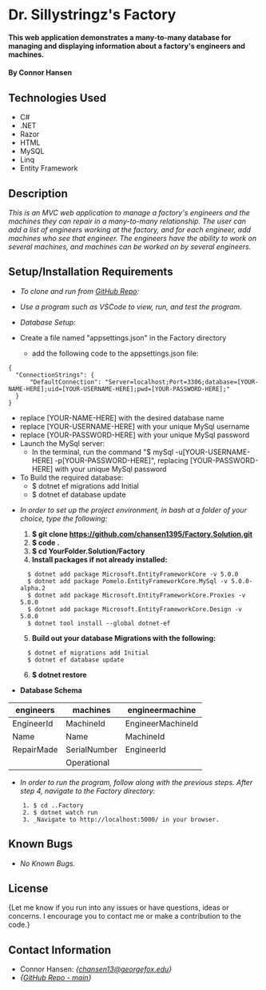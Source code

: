 # Dr. Sillystringz's Factory

#### This web application demonstrates a many-to-many database for managing and displaying information about a factory's engineers and machines.

#### By Connor Hansen

## Technologies Used

* C#
* .NET
* Razor
* HTML
* MySQL
* Linq
* Entity Framework

## Description

_This is an MVC web application to manage a factory's engineers and the machines they can repair in a many-to-many relationship. The user can add a list of engineers working at the factory, and for each engineer, add machines who see that engineer. The engineers have the ability to work on several machines, and machines can be worked on by several engineers._

## Setup/Installation Requirements

- _To clone and run from [GitHub Repo](https://github.com/chansen1395/Factory.Solution):_

- _Use a program such as VSCode to view, run, and test the program._
  
- _Database Setup:_

- Create a file named "appsettings.json" in the Factory directory
  * add the following code to the appsettings.json file:

```
{
  "ConnectionStrings": {
      "DefaultConnection": "Server=localhost;Port=3306;database=[YOUR-NAME-HERE];uid=[YOUR-USERNAME-HERE];pwd=[YOUR-PASSWORD-HERE];"
  }
}
```
  * replace [YOUR-NAME-HERE] with the desired database name
  * replace [YOUR-USERNAME-HERE] with your unique MySql username
  * replace [YOUR-PASSWORD-HERE] with your unique MySql password
* Launch the MySql server:
  - In the terminal, run the command "$ mySql -u[YOUR-USERNAME-HERE] -p[YOUR-PASSWORD-HERE]", replacing [YOUR-PASSWORD-HERE] with your unique MySql password
* To Build the required database:
  - $ dotnet ef migrations add Initial
  - $ dotnet ef database update


- _In order to set up the project environment, in bash at a
 folder of your choice, type the following:_
    1. **$ git clone https://github.com/chansen1395/Factory.Solution.git**
    2. **$ code .**
    3. **$ cd YourFolder.Solution/Factory**
    4. **Install packages if not already installed:**
    ```
      $ dotnet add package Microsoft.EntityFrameworkCore -v 5.0.0
      $ dotnet add package Pomelo.EntityFrameworkCore.MySql -v 5.0.0-alpha.2
      $ dotnet add package Microsoft.EntityFrameworkCore.Proxies -v 5.0.0
      $ dotnet add package Microsoft.EntityFrameworkCore.Design -v 5.0.0
      $ dotnet tool install --global dotnet-ef
    ```
    5. **Build out your database Migrations with the following:**
    ```
      $ dotnet ef migrations add Initial
      $ dotnet ef database update
    ```
    6. **$ dotnet restore**<br>

- **Database Schema**

| engineers   | machines     | engineermachine   |
| ----------- | ------------ | ----------------- |
| EngineerId  | MachineId    | EngineerMachineId |
| Name        | Name         | MachineId         |
| RepairMade  | SerialNumber | EngineerId        |
|             | Operational  |                   |
- _In order to run the program, follow along with the previous steps. After step 4, navigate to the Factory directory:_
```
    1. $ cd ..Factory
    2. $ dotnet watch run
    3. _Navigate to http://localhost:5000/ in your browser.
```

## Known Bugs

* _No Known Bugs._

## License

{Let me know if you run into any issues or have questions, ideas or concerns. I encourage you to contact me or make a contribution to the code.}

## Contact Information

- Connor Hansen: _{<chansen13@georgefox.edu>}_
- _{[GitHub Repo - main](https://github.com/chansen1395/Factory.Solution)}_
